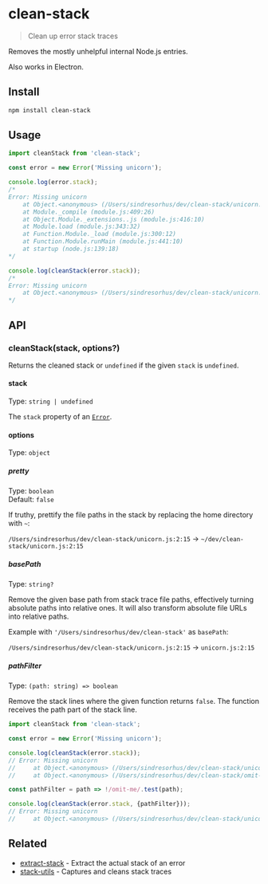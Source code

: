 # clean-stack

> Clean up error stack traces

Removes the mostly unhelpful internal Node.js entries.

Also works in Electron.

## Install

```sh
npm install clean-stack
```

## Usage

```js
import cleanStack from 'clean-stack';

const error = new Error('Missing unicorn');

console.log(error.stack);
/*
Error: Missing unicorn
    at Object.<anonymous> (/Users/sindresorhus/dev/clean-stack/unicorn.js:2:15)
    at Module._compile (module.js:409:26)
    at Object.Module._extensions..js (module.js:416:10)
    at Module.load (module.js:343:32)
    at Function.Module._load (module.js:300:12)
    at Function.Module.runMain (module.js:441:10)
    at startup (node.js:139:18)
*/

console.log(cleanStack(error.stack));
/*
Error: Missing unicorn
    at Object.<anonymous> (/Users/sindresorhus/dev/clean-stack/unicorn.js:2:15)
*/
```

## API

### cleanStack(stack, options?)

Returns the cleaned stack or `undefined` if the given `stack` is `undefined`.

#### stack

Type: `string | undefined`

The `stack` property of an [`Error`](https://github.com/microsoft/TypeScript/blob/eac073894b172ec719ca7f28b0b94fc6e6e7d4cf/lib/lib.es5.d.ts#L972-L976).

#### options

Type: `object`

##### pretty

Type: `boolean`\
Default: `false`

If truthy, prettify the file paths in the stack by replacing the home directory with `~`:

`/Users/sindresorhus/dev/clean-stack/unicorn.js:2:15` → `~/dev/clean-stack/unicorn.js:2:15`

##### basePath

Type: `string?`

Remove the given base path from stack trace file paths, effectively turning absolute paths into relative ones. It will also transform absolute file URLs into relative paths.

Example with `'/Users/sindresorhus/dev/clean-stack'` as `basePath`:

`/Users/sindresorhus/dev/clean-stack/unicorn.js:2:15` → `unicorn.js:2:15`

##### pathFilter

Type: `(path: string) => boolean`

Remove the stack lines where the given function returns `false`. The function receives the path part of the stack line.

```js
import cleanStack from 'clean-stack';

const error = new Error('Missing unicorn');

console.log(cleanStack(error.stack));
// Error: Missing unicorn
//     at Object.<anonymous> (/Users/sindresorhus/dev/clean-stack/unicorn.js:2:15)
//     at Object.<anonymous> (/Users/sindresorhus/dev/clean-stack/omit-me.js:1:16)

const pathFilter = path => !/omit-me/.test(path);

console.log(cleanStack(error.stack, {pathFilter}));
// Error: Missing unicorn
//     at Object.<anonymous> (/Users/sindresorhus/dev/clean-stack/unicorn.js:2:15)
```

## Related

- [extract-stack](https://github.com/sindresorhus/extract-stack) - Extract the actual stack of an error
- [stack-utils](https://github.com/tapjs/stack-utils) - Captures and cleans stack traces
